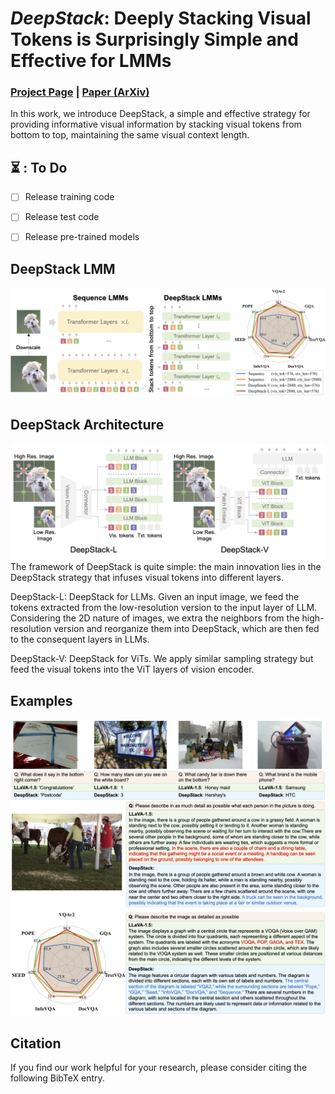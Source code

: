 # <i>DeepStack</i>: Deeply Stacking Visual Tokens is Surprisingly Simple and Effective for LMMs

### [Project Page](https://deepstack-vl.github.io/) | [Paper (ArXiv)]()

In this work, we introduce DeepStack, a simple and effective strategy for providing informative visual information by stacking visual tokens from bottom to top, maintaining the same visual context length.

## ⏳ : To Do
- [ ] Release training code
- [ ] Release test code
- [ ] Release pre-trained models


## DeepStack LMM
![teaser](assets/deepstack_teaser.png)

## DeepStack Architecture
![arch](assets/deepstack_vl.png)
The framework of DeepStack is quite simple: the main innovation lies in the DeepStack strategy that infuses visual tokens into different layers. 

DeepStack-L: DeepStack for LLMs. Given an input image, we feed the tokens extracted from the low-resolution version to the input layer of LLM. Considering the 2D nature of images, we extra the neighbors from the high-resolution version and reorganize them into DeepStack, which are then fed to the consequent layers in LLMs. 

DeepStack-V: DeepStack for ViTs. We apply similar sampling strategy but feed the visual tokens into the ViT layers of vision encoder.


## Examples
![example](assets/visualization.png)


## Citation

If you find our work helpful for your research, please consider citing the following BibTeX entry.   

```bibtex
